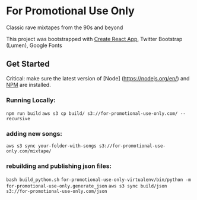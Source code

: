 # For Promotional Use Only
Classic rave mixtapes from the 90s and beyond

This project was bootstrapped with [Create React App](https://github.com/facebookincubator/create-react-app), Twitter Bootstrap (Lumen), Google Fonts

## Get Started
Critical: make sure the latest version of [Node] (https://nodejs.org/en/) and [NPM](https://docs.npmjs.com/troubleshooting/try-the-latest-stable-version-of-npm) are installed.

### Running Locally:
`npm run build`
`aws s3 cp build/ s3://for-promotional-use-only.com/ --recursive`


### adding new songs:
`aws s3 sync your-folder-with-songs s3://for-promotional-use-only.com/mixtape/`

### rebuilding and publishing json files:
`bash build_python.sh`
`for-promotional-use-only-virtualenv/bin/python -m for-promotional-use-only.generate_json`
`aws s3 sync build/json s3://for-promotional-use-only.com/json`

